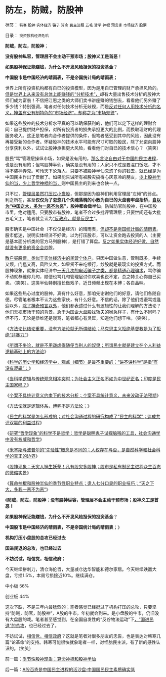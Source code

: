 # 防左，防贼，防股神

标签： `韩寒` `股神` `实体经济` `骗子` `算命` `民主进程` `五毛` `哲学` `神棍` `预言家` `市场经济` `股票` 

目录： `投资投机经济危机`

**防贼，防左，防股神**；

**没有股神纵容，管理层不会主动干预市场；股神义工是首恶！**

**如果股神保证能赚钱，为什么不开发风险担保的投资基金**？

**中国股市是中国经济的晴雨表，不是帝国统计局的晴雨表**；



世界上所有投资机构都有自已的投资模型，因为是用自已管理的财产承担风险的。[但是世界上从来没有总体上能赚钱的“分析技术”，](../../../2011/5/27/从行情分析理解经济学“主流”.md)却有大量出售技术分析的股神大师们成为富翁！不信把江恩之类的大师们卖书讲座赚的钱刨去，看看他们另外赚了多少钱？特别强调，笔者对任何技术分析无歧视，而是[反对任何人用技术分析的名义，掩盖有公有制特色的“市场经济”，却称之为“市场规律](../../../2011/12/19/道德股神“唱衰股民”为虎作伥掩盖了政策釜底抽薪.md)”。

如果这些股神的技术分析水平真的可以确保获利的，他们可以定下这样的理财合同：自已提供财产担保，对所有投资者的损失承担更大的比例，而换取理财的代理服务收入。这正是笔者向合作者提供的条件，但笔者感受到其中的风险，因此没有再接受新的合作者。怀疑股神的技术水平可能有尺寸可取的股民，除了允诺向股神分享获利以外，试试让股神承担更大风险，看看他们对自已的技术信心？（笑笑）

股民“骂”管理层操纵市场，如果是没有用的，[那么言论自由对于中国的民主进程](../../../2011/11/8/私有制建立在产权彼此声明上，（言论自由＝私有制）.md)，也是没有用的；但骂股神半仙，确实是没有用的；人家只不过是要混口饭吃，才不得不装神弄鬼。可怜天下沦落人，只要不被股神半仙忽悠了你的钱去，就已经是为中国民主作出了贡献了。如果能告诫所有被股灾搞得心灰意冷的朋友，[少上股神半仙的当，少上哲学神棍的当，](../../../2010/9/14/股票市场价格陪审团！.md)则中国民主的到来也会快一点。

只不过，[管理层虽然打压过小盘股](../../../2011/7/25/牛市是散户监管管理层缔造的.md)，但那是因为股神们利用官理层“左倾”的弱点。利之所在，甚至**仅仅为了忽悠几个失魂落魄的小散为自已的大盘套牢盘抬轿，[自以为“中国之大，多为一恶不为恶](../../../2009/7/9/勿因善小而不为，勿因恶小而为之.md)”，股神都会做半仙**。防贼防官防股神，在中国股市里，绝对适用。只要股市有股神，笔者不会过多批评管理层；只要世间还有大批五毛义工，笔者就会认为[“反政府，就是反民主](../../../2011/8/17/由下而上“我的利益在那里”的唯利是图.md)”。



股市确实是中国社会（不仅仅是经济）的晴雨表，[但却不是帝国统计局的晴雨表](../../../2010/3/26/计划经济社会里资本泡沫是腐败的晴雨表.md)。股市低迷，说明实体经济不好做。以为打压股市，可以让资金跑去投资的人（主要是基本面分析类的官方马列股神），是打错了算盘。[反之如果实体经济好做，自然就没有更多的资金会炒](../../../2011/9/19/炒股败家，实业更败家.md)股。

[散户买股票，类似于实体经济中的民营个体户](../../../2008/5/4/实业难！中国市场其实非常小!.md)。只因中国做生意，管制既多，手续又烦，门槛又高，风险又大，如果贷不来吃银行，炒股就是最现实的投资方式。而股神现象，就象实体经济中[一天几次的电话骗子之类，都是精通心理骗术](../../../2011/8/25/欣赏电话骗子的选择性心理艺术.md)，骂你骗不动就恭维你几句，顺便也骂几句管理层讨你欢喜也说不定，总之特关心你自已买卖。（笑笑）。这类半仙特别擅长做戏子，近日频频出现在本博；各自品味。



如果这些热心过度的股神，真有什么好意，那咱先谢谢他们的好意，请他们各随自便。尽管笔者根本不认为这些家伙，有什么好意。不信的话，除了他们或谩骂或逢迎以外，[除了神奇预言以外](../../../2011/7/8/股神骂股民（命中机率＝亏损概率）；.md)，他们都表述过什么有逻辑性的让我们理解的方法论？他[们无视市场干预的背景，急于为国企大盘股找轿夫的猴急样子](../../../2011/12/16/在毒气室里夸耀屏气功夫的资深股神.md)，有什么不同吗？但不巧，无论是恭维还是谩骂，笔者都心有灵犀，知道他们想干啥。（笑笑）。



《[方法论比结论重要，没有方法论就无所谓结论；马克思主义拒绝基督教是为了拒绝“非暴力”](../../../2011/12/27/方法论比结论重要，没有方法论就无所谓观点.md)》

《[所谓不争论，就是不用谦虚得随便当别人的奴隶；所谓民主就是建立在个人利益逻辑基础上的方法论](../../../2011/12/27/不用谦虚得随便当别人的奴隶.md)》

《[科学的历史学和经济学中，观点（细节）是最不重要的；“讲不讲科学”是指“有没有逻辑”；](../../../2011/12/27/不用谦虚得随便当别人的奴隶.md)》

《[当科学逻辑与传统观念相冲突时；为社会主义正名不如为中世纪正名；印度是民主国家吗？](../../../2011/12/27/当科学与传统观念冲突；为社会主义正名,和印度的民主.md)》

《[个案不具统计意义约束下的技术分析；个案不具统计意义，未来波动无法预期](../../../2011/12/27/个案不具统计意义约束下的技术分析，未来波动无法预期.md)》

《[方法论就是逻辑体系，博弈不是方法论；](../../../2011/12/27/方法论就是逻辑体系，博弈不是方法论.md)》

《[民主的科学是怎么形成的；对社会沟通过程的研究构成了“民主的科学”；达成共识双赢的利益过程](../../../2011/12/28/民主的科学是怎么形成的.md)》

《[研究“哲学现象”的科学不是哲学；哲学是聪明鬼子试探脑残的工具，社会沟通学中没有权威和哲学](../../../2011/12/28/研究“哲学现象”的科学不是哲学.md)》

《[米塞斯与波普尔的“先验性”概念是不同的；人权存在与否，是自然科学和社会科学的真正的边界](../../../2011/12/28/米塞斯和波普尔的不同“先验性”和社会性科学标准.md)》

《[股神现象：天灾人祸生妖孽！凡有股灾多股神；股市是私有制民主进程众生百态的微缩实景](../../../2011/12/28/天灾人祸妖孽生；凡有股灾多股神；.md)》

《[算命神棍和股神半仙的季节性职业特点；逢人七分口臭的职业技巧；“天之下大，多我一恶不为恶”](../../../2011/12/28/季节性股神现象：算命神棍和股神半仙.md)》

《**防贼，防左，防股神**；**没有股神纵容，管理层不会主动干预市场；股神义工是首恶！**

**如果股神保证能赚钱，为什么不开发风险担保的投资基金**？

**中国股市是中国经济的晴雨表，不是帝国统计局的晴雨表**；》

**机构打压小盘股的总攻已经过去**

**国进民退的总攻，也已经过去**

**不妨试试，相信党，相信政府**；

今天继续拼刺刀，清仓海伦哲，大量减仓达华智能和德尔家居。今天继续跌赢大盘，亏损1.5%，本周亏损接近10%。继续满仓。

中小板 56%

创业板 44%



这次下跌，不是三年内最猛烈的；笔者感觉已经挺过了机构打压的总攻，只要坚持“防贼，防官，防股神”，A股的牛市，年初就会到来。是小盘股的牛市，仍旧没有大盘股的戏。笔者甚至感觉到，在全国自发性的“反谷物法运动”下[，“国进民退”的总攻](../../../2011/11/5/谁掩盖了国进民退的剪羊毛？.md)，也已经过去了。

不妨试试，[相信党，相信政府](../../../2010/4/13/反政府，就是反民主！.md)？这就是笔者对很多朋友的忠告，也是表达对韩寒几篇“论革命”的支持。韩寒可能很快就象笔者一样，对怪胎民主派，有了新的感性认识的。（笑笑）



前一篇：[季节性股神现象：算命神棍和股神半仙](../../../2011/12/28/季节性股神现象：算命神棍和股神半仙.md)

后一篇：[A股百态是中国民主进程的活沙盘;中国国民民主素质确实低](../../../2011/12/29/A股百态是中国民主进程的活沙盘;中国国民民主素质确实低.md)
